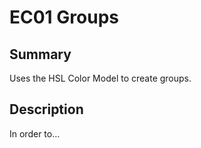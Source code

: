 # EC01 Groups

## Summary

Uses the HSL Color Model to create groups.

## Description

In order to...

